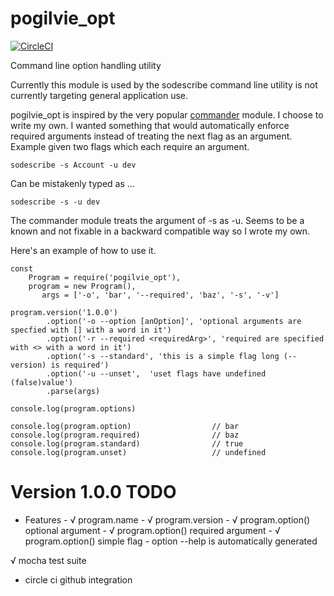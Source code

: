 # pogilvie_opt

[![CircleCI](https://circleci.com/gh/pogilvie/pogilvie_opt.svg?style=svg&circle-token=50d3041852fc202f48bf85a2e75eb24f45529574)](https://circleci.com/gh/pogilvie/pogilvie_opt)

Command line option handling utility

Currently this module is used by the sodescribe command line utility is not
currently targeting general application use.

pogilvie_opt is inspired by the very popular
[commander](https://www.npmjs.com/package/commander) module.  I choose to write
my own.  I wanted something that would automatically enforce required arguments
instead of treating the next flag as an argument.  Example given two flags which
each require an argument.

````
sodescribe -s Account -u dev
````

Can be mistakenly typed as ...

````
sodescribe -s -u dev
`````
The commander module treats the argument of -s as -u.  Seems to be a known and
not fixable in a backward compatible way so I wrote my own.

Here's an example of how to use it.

````
const
    Program = require('pogilvie_opt'),
    program = new Program(),
       args = ['-o', 'bar', '--required', 'baz', '-s', '-v']
       
program.version('1.0.0')
        .option('-o --option [anOption]', 'optional arguments are specfied with [] with a word in it')
        .option('-r --required <requiredArg>', 'required are specified with <> with a word in it')
        .option('-s --standard', 'this is a simple flag long (-- version) is required')
        .option('-u --unset',  'uset flags have undefined (false)value')
        .parse(args)

console.log(program.options)
       
console.log(program.option)                  // bar
console.log(program.required)                // baz
console.log(program.standard)                // true
console.log(program.unset)                   // undefined
````

# Version 1.0.0 TODO

- Features
        - √ program.name
        - √ program.version
        - √ program.option() optional argument
        - √ program.option() required argument
        - √ program.option() simple flag
        - option --help is automatically generated

√ mocha test suite

- circle ci github integration
